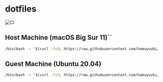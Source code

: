 # dotfiles

![CI](https://github.com/hamuyuuki/dotfiles/workflows/CI/badge.svg)

## Host Machine (macOS Big Sur 11)``

```bash
/bin/bash -c "$(curl -fsSL https://raw.githubusercontent.com/hamuyuuki/dotfiles/master/host_machine/setup.sh)"
```

## Guest Machine (Ubuntu 20.04)

```bash
/bin/bash -c "$(curl -fsSL https://raw.githubusercontent.com/hamuyuuki/dotfiles/master/guest_machine/setup.sh)"
```
